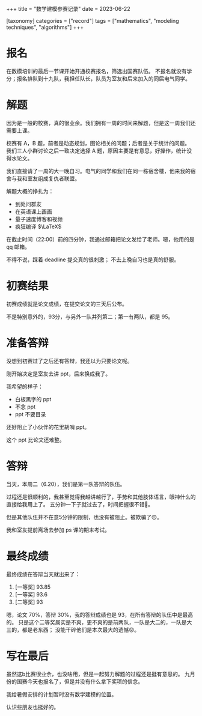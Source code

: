 +++
title = "数学建模参赛记录"
date = 2023-06-22

[taxonomy]
categories = ["record"]
tags = ["mathematics", "modeling techniques", "algorithms"]
+++

# 报名

在数模培训的最后一节课开始开通校赛报名，筛选出国赛队伍。
不报名就没有学分；报名排队到十九队，我担任队长，队员为室友和后来加入的同届电气同学。

# 解题

因为是一般的校赛，真的很业余。我们拥有一周的时间来解题，但是这一周我们还需要上课。

校赛有 A，B 题，前者是动态规划，图论相关的问题；后者是关于统计的问题。
我们三人小群讨论之后一致决定选择 A 题，原因主要是有意思，好操作，统计没得水论文。

我们直接请了一周的大一晚自习。电气的同学和我们在同一栋宿舍楼，他来我的宿舍与我和室友组成复仇者联盟。

解题大概的挣扎为：
- 到处问群友
- 在英语课上画画
- 量子速度博客和视频
- 疯狂编译 $\LaTeX$

在截止时间（22:00）前的四分钟，我通过邮箱把论文发给了老师。嗯，他用的是 qq 邮箱。

不得不说，踩着 deadline 提交真的很刺激；
不去上晚自习也是真的舒服。

# 初赛结果

初赛成绩就是论文成绩，在提交论文的三天后公布。

不是特别意外的，93分，与另外一队并列第二；第一有两队，都是 95。

# 准备答辩

没想到初赛过了之后还有答辩，我还以为只要论文呢。

刚开始决定是室友去讲 ppt，后来换成我了。

我希望的样子：
- 白板黑字的 ppt
- 不念 ppt
- ppt 不要目录

还好阻止了小伙伴的花里胡哨 ppt。

这个 ppt 比论文还难整。

# 答辩

当天，本周二（6.20），我们是第一队答辩的队伍。

过程还是很顺利的，我甚至觉得我越讲越行了，手势和其他肢体语言，眼神什么的直接给我用上了。
五分钟一下子就过去了，时间把握很不错🥳。

但是其他队伍并不在意5分钟的限制，也没有被阻止。被欺骗了🙃。

我和室友提前离场去参加 ps 课的期末考试。

# 最终成绩

最终成绩在答辩当天就出来了：

1. [一等奖] 93.85
2. [一等奖] 93.6
3. [二等奖] 93

嗯，论文 70%，答辩 30%，我的答辩成绩也是 93，在所有答辩的队伍中是最高的。
只是这个二等奖属实是不爽，更不爽的是前两队，一队是大二的，一队是大三的，都是老东西；
没能干碎他们是本次最大的遗憾😠。

# 写在最后

虽然这b比赛很业余，也没啥用，但是一起努力解题的过程还是挺有意思的。
九月份的国赛今天也报名了，但是并没有什么拿下奖项的信念。

我给暑假安排的计划暂时没有数学建模的位置。

认识些朋友也挺好的。
